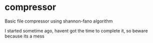 # compressor
Basic file compressor using shannon-fano algorithm

I started sometime ago, havent got the time to complete it, so beware because its a mess
